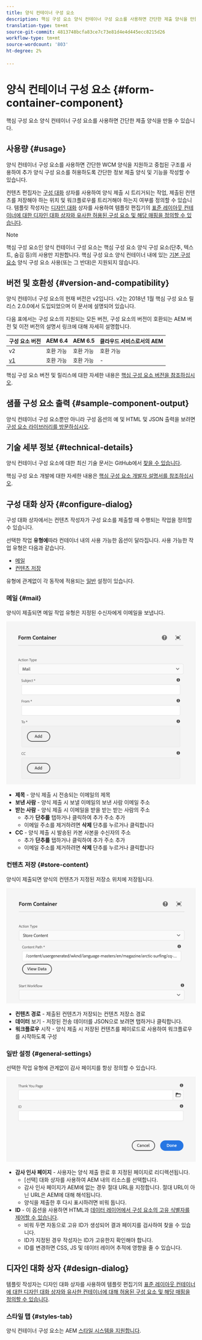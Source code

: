 ```yaml
---
title: 양식 컨테이너 구성 요소
description: 핵심 구성 요소 양식 컨테이너 구성 요소를 사용하면 간단한 제출 양식을 만들 수 있습니다.
translation-type: tm+mt
source-git-commit: 4813748bcfa83ce7c73e81d4e4d445ecc8215d26
workflow-type: tm+mt
source-wordcount: '803'
ht-degree: 2%

---
```



# 양식 컨테이너 구성 요소 {#form-container-component}

핵심 구성 요소 양식 컨테이너 구성 요소를 사용하면 간단한 제출 양식을 만들 수 있습니다.

## 사용량 {#usage}

양식 컨테이너 구성 요소를 사용하면 간단한 WCM 양식을 지원하고 중첩된 구조를 사용하여 추가 양식 구성 요소를 허용하도록 간단한 정보 제출 양식 및 기능을 작성할 수 있습니다.

컨텐츠 편집자는 [구성 대화](#configure-dialog) 상자를 사용하여 양식 제출 시 트리거되는 작업, 제출된 컨텐츠를 저장해야 하는 위치 및 워크플로우를 트리거해야 하는지 여부를 정의할 수 있습니다. 템플릿 작성자는 [디자인 대화](#design-dialog) 상자를 사용하여 템플릿 편집기의 [표준 레이아웃 컨테이너에 대한 디자인 대화 상자와 유사한 허용된 구성 요소 및 해당 매핑을 정의할 수 있습니다](https://docs.adobe.com/content/help/en/experience-manager-cloud-service/sites/authoring/features/templates.html).

>[!NOTE]
>
>핵심 구성 요소인 양식 컨테이너 구성 요소는 핵심 구성 요소 양식 구성 요소(단추, 텍스트, 숨김 등)의 사용만 지원합니다. 핵심 구성 요소 양식 컨테이너 내에 있는 [기본 구성 요소](https://docs.adobe.com/content/help/en/experience-manager-65/authoring/siteandpage/default-components-foundation.html) 양식 구성 요소 사용(또는 그 반대)은 지원되지 않습니다.

## 버전 및 호환성 {#version-and-compatibility}

양식 컨테이너 구성 요소의 현재 버전은 v2입니다. v2는 2018년 1월 핵심 구성 요소 릴리스 2.0.0에서 도입되었으며 이 문서에 설명되어 있습니다.

다음 표에서는 구성 요소의 지원되는 모든 버전, 구성 요소의 버전이 호환되는 AEM 버전 및 이전 버전의 설명서 링크에 대해 자세히 설명합니다.

| 구성 요소 버전 | AEM 6.4 | AEM 6.5 | 클라우드 서비스로서의 AEM |
|--- |--- |--- |---|
| v2 | 호환 가능 | 호환 가능 | 호환 가능 |
| [v1](/help/components/v1/form-container-v1.md) | 호환 가능 | 호환 가능 | - |

핵심 구성 요소 버전 및 릴리스에 대한 자세한 내용은 [핵심 구성 요소 버전을 참조하십시오](/help/versions.md).

## 샘플 구성 요소 출력 {#sample-component-output}

양식 컨테이너 구성 요소뿐만 아니라 구성 옵션의 예 및 HTML 및 JSON 출력을 보려면 [구성 요소 라이브러리를 방문하십시오](https://adobe.com/go/aem_cmp_library_form_container).

## 기술 세부 정보 {#technical-details}

양식 컨테이너 구성 요소에 대한 최신 기술 문서는 GitHub에서 [찾을 수 있습니다](https://adobe.com/go/aem_cmp_tech_form_container_v2).

핵심 구성 요소 개발에 대한 자세한 내용은 [핵심 구성 요소 개발자 설명서를 참조하십시오](/help/developing/overview.md).

## 구성 대화 상자 {#configure-dialog}

구성 대화 상자에서는 컨텐츠 작성자가 구성 요소를 제출할 때 수행되는 작업을 정의할 수 있습니다.

선택한 작업 **유형에**&#x200B;따라 컨테이너 내의 사용 가능한 옵션이 달라집니다. 사용 가능한 작업 유형은 다음과 같습니다.

* [메일](#mail)
* [컨텐츠 저장](#store-content)

유형에 관계없이 각 동작에 적용되는 [일반](#general-settings) 설정이 있습니다.

### 메일 {#mail}

양식이 제출되면 메일 작업 유형은 지정된 수신자에게 이메일을 보냅니다.

![양식 컨테이너 구성 요소의 편집 대화 상자의 메일 옵션](/help/assets/form-container-edit-mail.png)

* **제목** - 양식 제출 시 전송되는 이메일의 제목
* **보낸 사람** - 양식 제출 시 보낼 이메일의 보낸 사람 이메일 주소
* **받는 사람** - 양식 제출 시 이메일을 받을 받는 받는 사람의 주소
   * 추가 **단추를** 탭하거나 클릭하여 추가 주소 추가
   * 이메일 주소를 제거하려면 **삭제** 단추를 누르거나 클릭합니다
* **CC** - 양식 제출 시 발송된 카본 사본을 수신자의 주소
   * 추가 **단추를** 탭하거나 클릭하여 추가 주소 추가
   * 이메일 주소를 제거하려면 **삭제** 단추를 누르거나 클릭합니다

### 컨텐츠 저장 {#store-content}

양식이 제출되면 양식의 컨텐츠가 지정된 저장소 위치에 저장됩니다.

![양식 컨테이너의 편집 대화 상자에 컨텐츠 옵션 저장](/help/assets/form-container-edit-store.png)

* **컨텐츠 경로** - 제출된 컨텐츠가 저장되는 컨텐츠 저장소 경로
* **데이터** 보기 - 저장된 전송 데이터를 JSON으로 보려면 탭하거나 클릭합니다.
* **워크플로우** 시작 - 양식 제출 시 저장된 컨텐츠를 페이로드로 사용하여 워크플로우를 시작하도록 구성

### 일반 설정 {#general-settings}

선택한 작업 유형에 관계없이 감사 페이지를 항상 정의할 수 있습니다.

![양식 컨테이너 구성 요소의 편집 대화 상자의 일반 옵션](/help/assets/form-container-edit-general.png)

* **감사 인사 페이지** - 사용자는 양식 제출 완료 후 지정된 페이지로 리디렉션됩니다.
   * [선택] 대화 상자를 사용하여 AEM 내의 리소스를 선택합니다.
   * 감사 인사 페이지가 AEM에 없는 경우 절대 URL을 지정합니다. 절대 URL이 아닌 URL은 AEM에 대해 해석됩니다.
   * 양식을 제출한 후 다시 표시하려면 비워 둡니다.
* **ID** - 이 옵션을 사용하면 HTML과 [데이터 레이어에서 구성 요소의 고유 식별자를 제어할 수 있습니다](/help/developing/data-layer/overview.md).
   * 비워 두면 자동으로 고유 ID가 생성되어 결과 페이지를 검사하여 찾을 수 있습니다.
   * ID가 지정된 경우 작성자는 ID가 고유한지 확인해야 합니다.
   * ID를 변경하면 CSS, JS 및 데이터 레이어 추적에 영향을 줄 수 있습니다.

## 디자인 대화 상자 {#design-dialog}

템플릿 작성자는 디자인 대화 상자를 사용하여 템플릿 편집기의 [표준 레이아웃 컨테이너에 대한 디자인 대화 상자와 유사한 컨테이너에 대해 허용된 구성 요소 및 해당 매핑을 정의할 수 있습니다](https://docs.adobe.com/content/help/en/experience-manager-cloud-service/sites/authoring/features/templates.html).

### 스타일 탭 {#styles-tab}

양식 컨테이너 구성 요소는 AEM [스타일 시스템을 지원합니다](/help/get-started/authoring.md#component-styling).
